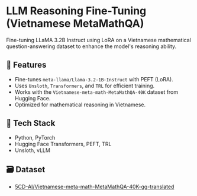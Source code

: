 # LLM Reasoning Fine-Tuning (Vietnamese MetaMathQA)

Fine-tuning LLaMA 3.2B Instruct using LoRA on a Vietnamese mathematical question-answering dataset to enhance the model's reasoning ability.

## 🚀 Features

- Fine-tunes `meta-llama/Llama-3.2-1B-Instruct` with PEFT (LoRA).
- Uses `Unsloth`, `Transformers`, and `TRL` for efficient training.
- Works with the `Vietnamese-meta-math-MetaMathQA-40K` dataset from Hugging Face.
- Optimized for mathematical reasoning in Vietnamese.

## 🧪 Tech Stack

- Python, PyTorch
- Hugging Face Transformers, PEFT, TRL
- Unsloth, vLLM

## 🗃️ Dataset

- [5CD-AI/Vietnamese-meta-math-MetaMathQA-40K-gg-translated](https://huggingface.co/datasets/5CD-AI/Vietnamese-meta-math-MetaMathQA-40K-gg-translated)

